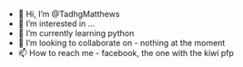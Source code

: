 - 👋 Hi, I’m @TadhgMatthews
- 👀 I’m interested in ...
- 🌱 I’m currently learning python
- 💞️ I’m looking to collaborate on - nothing at the moment
- 📫 How to reach me - facebook, the one with the kiwi pfp

<!---
TadhgMatthews/TadhgMatthews is a ✨ special ✨ repository because its `README.md` (this file) appears on your GitHub profile.
You can click the Preview link to take a look at your changes.
--->
